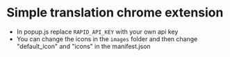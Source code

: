 # Simple translation chrome extension

- In popup.js replace `RAPID_API_KEY` with your own api key
- You can change the icons in the `images` folder and then change "default_icon" and "icons" in the manifest.json
